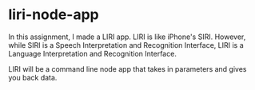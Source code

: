 # liri-node-app
In this assignment, I made a LIRI app. LIRI is like iPhone's SIRI. However, while SIRI is a Speech Interpretation and Recognition Interface, LIRI is a Language Interpretation and Recognition Interface.

LIRI will be a command line node app that takes in parameters and gives you back data.
